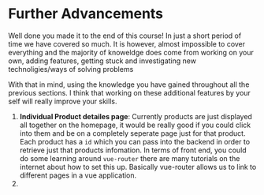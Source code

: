 # Further Advancements
Well done you made it to the end of this course! In just a short period of time we have covered so much. It is however, almost impossible to cover everything and the majority of knoweldge does come from working on your own, adding features, getting stuck and investigating new technoligies/ways of solving problems

With that in mind, using the knowledge you have gained throughout all the previous sections. I think that working on these additional features by your self will really improve your skills.

1. **Individual Product detailes page**: Currently products are just displayed all together on the homepage, it would be really good if you could click into them and be on a completely seperate page just for that product. Each product has a `id` which you can pass into the backend in order to retrieve just that products infomation. In terms of front end, you could do some learning around `vue-router` there are many tutorials on the internet about how to set this up. Basically vue-router allows us to link to different pages in a vue application.
2. 
